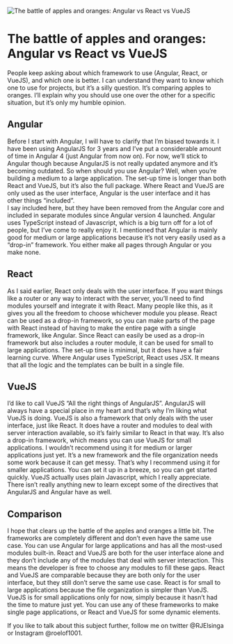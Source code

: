![The battle of apples and oranges: Angular vs React vs VueJS](/images/articles/apples.jpg)

# The battle of apples and oranges: Angular vs React vs VueJS

People keep asking about which framework to use (Angular, React, or VueJS), 
and which one is better. I can understand they want to know which one to use for 
projects, but it’s a silly question. It’s comparing apples to oranges. 
I’ll explain why you should use one over the other for a specific situation, 
but it’s only my humble opinion.

## Angular
Before I start with Angular, I will have to clarify that I’m biased towards it. 
I have been using AngularJS for 3 years and I’ve put a considerable amount of 
time in Angular 4 (just Angular from now on). For now, we’ll stick to Angular 
though because AngularJS is not really updated anymore and it’s becoming outdated. 
So when should you use Angular? Well, when you’re building a medium to a large 
application. The set-up time is longer than both React and VueJS, 
but it’s also the full package. Where React and VueJS are only used as the user 
interface, Angular is the user interface and it has other things “included”.  
I say included here, but they have been removed from the Angular core and included 
in separate modules since Angular version 4 launched. Angular uses TypeScript 
instead of Javascript, which is a big turn off for a lot of people, 
but I’ve come to really enjoy it. I mentioned that Angular is mainly good for 
medium or large applications because it’s not very easily used as a “drop-in” 
framework. You either make all pages through Angular or you make none.

## React
As I said earlier, React only deals with the user interface. 
If you want things like a router or any way to interact with the server, 
you’ll need to find modules yourself and integrate it with React. 
Many people like this, as it gives you all the freedom to choose whichever 
module you please. React can be used as a drop-in framework, 
so you can make parts of the page with React instead of having to make the 
entire page with a single framework, like Angular. 
Since React can easily be used as a drop-in framework but also includes a 
router module, it can be used for small to large applications. 
The set-up time is minimal, but it does have a fair learning curve. 
Where Angular uses TypeScript, React uses JSX. It means that all the 
logic and the templates can be built in a single file.

## VueJS
I’d like to call VueJS “All the right things of AngularJS”. 
AngularJS will always have a special place in my heart and that’s why 
I’m liking what VueJS is doing. VueJS is also a framework that only deals 
with the user interface, just like React. It does have a router and modules 
to deal with server interaction available, so it’s fairly similar to 
React in that way. It’s also a drop-in framework, which means you can 
use VueJS for small applications. I wouldn’t recommend using it for medium 
or larger applications just yet. It’s a new framework and the file 
organization needs some work because it can get messy. 
That’s why I recommend using it for smaller applications. 
You can set it up in a breeze, so you can get started quickly. 
VueJS actually uses plain Javascript, which I really appreciate. 
There isn’t really anything new to learn except some of the directives 
that AngularJS and Angular have as well.

## Comparison
I hope that clears up the battle of the apples and oranges a little bit. 
The frameworks are completely different and don’t even have the same use case. 
You can use Angular for large applications and has all the most-used modules 
built-in. React and VueJS are both for the user interface alone and they 
don’t include any of the modules that deal with server interaction. 
This means the developer is free to choose any modules to fill these gaps. 
React and VueJS are comparable because they are both only for the user interface, 
but they still don’t serve the same use case. 
React is for small to large applications because the file organization is 
simpler than VueJS. VueJS is for small applications only for now, 
simply because it hasn’t had the time to mature just yet. 
You can use any of these frameworks to make single page applications, 
or React and VueJS for some dynamic elements.

If you like to talk about this subject further, 
follow me on twitter @RJElsinga or Instagram @roelof1001.
